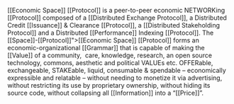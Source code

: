 [[Economic Space]] [[Protocol]] is a peer-to-peer economic NETWORKing [[Protocol]] composed of a [[Distributed Exchange Protocol]], a Distributed Credit [[Issuance]] & Clearance [[Protocol]], a [[Distributed Stakeholding Protocol]] and a Distributed [[Performance]] Indexing [[Protocol]]. The [[Space]]-[[Protocol]]">[[Economic Space]] [[Protocol]] forms an economic-organizational [[Grammar]] that is capable of making the [[Value]] of a community,  care, knowledge, research, an open source technology, commons, aesthetic and political VALUEs etc. OFFERable, exchangeable, STAKEable, liquid, consumable & spendable – economically expressible and relatable – without needing to monetize it via advertising, without restricting its use by proprietary ownership, without hiding its source code, without collapsing all [[Information]] into a “[[Price]]”.